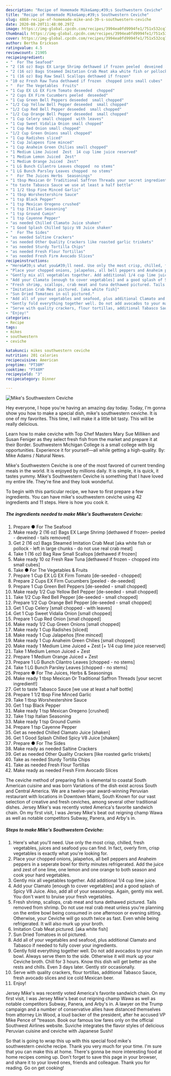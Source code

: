 ```yaml
---
description: "Recipe of Homemade Mike&amp;#39;s Southwestern Ceviche"
title: "Recipe of Homemade Mike&amp;#39;s Southwestern Ceviche"
slug: 4868-recipe-of-homemade-mike-and-39-s-southwestern-ceviche
date: 2020-08-20T11:48:00.297Z
image: https://img-global.cpcdn.com/recipes/3994ea0fd9994fe1/751x532cq70/mikes-southwestern-ceviche-recipe-main-photo.jpg
thumbnail: https://img-global.cpcdn.com/recipes/3994ea0fd9994fe1/751x532cq70/mikes-southwestern-ceviche-recipe-main-photo.jpg
cover: https://img-global.cpcdn.com/recipes/3994ea0fd9994fe1/751x532cq70/mikes-southwestern-ceviche-recipe-main-photo.jpg
author: Bertha Erickson
ratingvalue: 4.5
reviewcount: 21905
recipeingredient:
- "  For The Seafood"
- "2 (16 oz) Bags EX Large Shrimp dethawed if frozen peeled  deveined  tails removed"
- "2 (16 oz) Bags Steamed Imitation Crab Meat aka white fish or pollock  left in large chunks  do not use real crab meat"
- "1 (16 oz) Bag Raw Small Scallops dethawed if frozen"
- "10 oz Fresh Raw Tuna dethawed if frozen  chopped into small cubes"
- "  For The Vegetables  Fruits"
- "1 Cup EX LG EX Firm Tomato deseeded  chopped"
- "2 Cups EX Firm Cucumbers peeled  deseeded"
- "1 Cup Green Bell Peppers deseeded  small chopped"
- "1/2 Cup Yellow Bell Pepper deseeded  small chopped"
- "1/2 Cup Red Bell Pepper deseeded  small chopped"
- "1/2 Cup Orange Bell Pepper deseeded  small chopped"
- "1 Cup Celery small chopped  with leaves"
- "1 Cup Sweet Vidalia Onion small chopped"
- "1 Cup Red Onion small chopped"
- "1/2 Cup Green Onions small chopped"
- "1 Cup Radishes sliced"
- "1 Cup Jalapeos fine minced"
- "1 Cup Anaheim Green Chilies small chopped"
- "1 Medium Lime Juiced  Zest  14 cup lime juice reserved"
- "1 Medium Lemon Juiced  Zest"
- "1 Medium Orange Juiced  Zest"
- "1 LG Bunch Cilantro Leaves chopped  no stems"
- "1 LG Bunch Parsley Leaves chopped  no stems"
- "  For The Juices Herbs  Seasonings"
- "1 tbsp Mexican Or Traditional Saffron Threads your secret ingredient"
- "to taste Tabasco Sauce we use at least a half bottle"
- "1 1/2 tbsp Fine Minced Garlic"
- "1 tbsp Worshestershire Sauce"
- "1 tsp Black Pepper"
- "1 tsp Mexican Oregeno crushed"
- "1 tsp Italian Seasoning"
- "1 tsp Ground Cumin"
- "1 tsp Cayenne Pepper"
- "as needed Chilled Clamato Juice shaken"
- "1 Good Splash Chilled Spicy V8 Juice shaken"
- "  For The Sides"
- "as needed Saltine Crackers"
- "as needed Other Quality Crackers like roasted garlic triskets"
- "as needed Sturdy Tortilla Chips"
- "as needed Fresh Flour Tortillas"
- "as needed Fresh Firm Avocado Slices"
recipeinstructions:
- "Here&#39;s what you&#39;ll need. Use only the most crisp, chilled, fresh vegetables, juices and seafood you can find. In fact, overly firm, crisp vegetables is exactly what you&#39;re looking for."
- "Place your chopped onions, jalapeños, all bell peppers and Anaheim peppers in a seperate bowl for thirty minutes refrigerated. Add the juice and zest of one lime, one lemon and one orange to both season and cook your hard vegetables."
- "Gently mix all vegetables together. Add additional 1/4 cup lime juice."
- "Add your Clamato [enough to cover vegetables] and a good splash of Spicy V8 Juice. Also, add all of your seasonings. Again, gently mix well. You don&#39;t want to bruise your fresh vegetables."
- "Fresh shrimp, scallops, crab meat and tuna dethawed pictured. Tails removed from shrimp. Do not use real crab meat unless you&#39;re planning on the entire bowl being consumed in one afternoon or evening sitting. Otherwise, your Ceviche will go south twice as fast. Even while being refrigerated. It will also murk up your broth."
- "Imitation Crab Meat pictured. [aka white fish]"
- "Sun Dried Tomatoes in oil pictured."
- "Add all of your vegetables and seafood, plus additional Clamato and Tabasco if needed to fully cover your ingredients."
- "Gently fold everything together well. Do not add avocados to your main bowl. Always serve them to the side. Otherwise it will murk up your Ceviche broth. Chill for 3 hours. Know this dish will get better as she rests and chills. Even 3 days later. Gently stir occasionally."
- "Serve with quality crackers, flour tortillas, additional Tabasco Sauce, fresh avocado slices and ice cold Mexican beer."
- "Enjoy!"
categories:
- Recipe
tags:
- mikes
- southwestern
- ceviche

katakunci: mikes southwestern ceviche 
nutrition: 201 calories
recipecuisine: American
preptime: "PT38M"
cooktime: "PT48M"
recipeyield: "3"
recipecategory: Dinner

---
```



![Mike&#39;s Southwestern Ceviche](https://img-global.cpcdn.com/recipes/3994ea0fd9994fe1/751x532cq70/mikes-southwestern-ceviche-recipe-main-photo.jpg)

Hey everyone, I hope you're having an amazing day today. Today, I'm gonna show you how to make a special dish, mike&#39;s southwestern ceviche. It is one of my favorites. This time, I will make it a little bit tasty. This will be really delicious.

Learn how to make ceviche with Top Chef Masters Mary Sue Milliken and Susan Feniger as they select fresh fish from the market and prepare it at their Border. Southwestern Michigan College is a small college with big opportunities. Experience it for yourself—all while getting a high-quality. By: Mike Adams / Natural News.

Mike&#39;s Southwestern Ceviche is one of the most favored of current trending meals in the world. It is enjoyed by millions daily. It is simple, it is quick, it tastes yummy. Mike&#39;s Southwestern Ceviche is something that I have loved my entire life. They're fine and they look wonderful.


To begin with this particular recipe, we have to first prepare a few ingredients. You can have mike&#39;s southwestern ceviche using 42 ingredients and 11 steps. Here is how you cook it.

<!--inarticleads1-->

##### The ingredients needed to make Mike&#39;s Southwestern Ceviche:

1. Prepare  ● For The Seafood
1. Make ready 2 (16 oz) Bags EX Large Shrimp [dethawed if frozen- peeled - deveined - tails removed]
1. Get 2 (16 oz) Bags Steamed Imitation Crab Meat [aka white fish or pollock - left in large chunks - do not use real crab meat]
1. Take 1 (16 oz) Bag Raw Small Scallops [dethawed if frozen]
1. Make ready 10 oz Fresh Raw Tuna [dethawed if frozen - chopped into small cubes]
1. Take  ● For The Vegetables &amp; Fruits
1. Prepare 1 Cup EX LG EX Firm Tomato [de-seeded - chopped]
1. Prepare 2 Cups EX Firm Cucumbers [peeled - de-seeded]
1. Prepare 1 Cup Green Bell Peppers [de-seeded - small chopped]
1. Make ready 1/2 Cup Yellow Bell Pepper [de-seeded - small chopped]
1. Take 1/2 Cup Red Bell Pepper [de-seeded - small chopped]
1. Prepare 1/2 Cup Orange Bell Pepper [de-seeded - small chopped]
1. Get 1 Cup Celery [small chopped - with leaves]
1. Get 1 Cup Sweet Vidalia Onion [small chopped]
1. Prepare 1 Cup Red Onion [small chopped]
1. Make ready 1/2 Cup Green Onions [small chopped]
1. Make ready 1 Cup Radishes [sliced]
1. Make ready 1 Cup Jalapeños [fine minced]
1. Make ready 1 Cup Anaheim Green Chilies [small chopped]
1. Make ready 1 Medium Lime Juiced + Zest [+ 1/4 cup lime juice reserved]
1. Take 1 Medium Lemon Juiced + Zest
1. Prepare 1 Medium Orange Juiced + Zest
1. Prepare 1 LG Bunch Cilantro Leaves [chopped - no stems]
1. Take 1 LG Bunch Parsley Leaves [chopped - no stems]
1. Prepare  ● For The Juices, Herbs &amp; Seasonings
1. Make ready 1 tbsp Mexican Or Traditional Saffron Threads [your secret ingredient!]
1. Get to taste Tabasco Sauce [we use at least a half bottle]
1. Prepare 1 1/2 tbsp Fine Minced Garlic
1. Take 1 tbsp Worshestershire Sauce
1. Get 1 tsp Black Pepper
1. Make ready 1 tsp Mexican Oregeno [crushed]
1. Take 1 tsp Italian Seasoning
1. Make ready 1 tsp Ground Cumin
1. Prepare 1 tsp Cayenne Pepper
1. Get as needed Chilled Clamato Juice [shaken]
1. Get 1 Good Splash Chilled Spicy V8 Juice [shaken]
1. Prepare  ● For The Sides
1. Make ready as needed Saltine Crackers
1. Get as needed Other Quality Crackers [like roasted garlic triskets]
1. Take as needed Sturdy Tortilla Chips
1. Take as needed Fresh Flour Tortillas
1. Make ready as needed Fresh Firm Avocado Slices


The ceviche method of preparing fish is elemental to coastal South American cuisine and was born Variations of the dish exist across South and Central America. We are a twelve-year award-winning Peruvian restaurant with locations in Downtown Miami, South Known for our vast selection of creative and fresh ceviches, among several other traditional dishes. Jersey Mike&#39;s was recently voted America&#39;s favorite sandwich chain. On my first visit, I was Jersey Mike&#39;s beat out reigning champ Wawa as well as notable competitors Subway, Panera, and Arby&#39;s in. 

<!--inarticleads2-->

##### Steps to make Mike&#39;s Southwestern Ceviche:

1. Here&#39;s what you&#39;ll need. Use only the most crisp, chilled, fresh vegetables, juices and seafood you can find. In fact, overly firm, crisp vegetables is exactly what you&#39;re looking for.
1. Place your chopped onions, jalapeños, all bell peppers and Anaheim peppers in a seperate bowl for thirty minutes refrigerated. Add the juice and zest of one lime, one lemon and one orange to both season and cook your hard vegetables.
1. Gently mix all vegetables together. Add additional 1/4 cup lime juice.
1. Add your Clamato [enough to cover vegetables] and a good splash of Spicy V8 Juice. Also, add all of your seasonings. Again, gently mix well. You don&#39;t want to bruise your fresh vegetables.
1. Fresh shrimp, scallops, crab meat and tuna dethawed pictured. Tails removed from shrimp. Do not use real crab meat unless you&#39;re planning on the entire bowl being consumed in one afternoon or evening sitting. Otherwise, your Ceviche will go south twice as fast. Even while being refrigerated. It will also murk up your broth.
1. Imitation Crab Meat pictured. [aka white fish]
1. Sun Dried Tomatoes in oil pictured.
1. Add all of your vegetables and seafood, plus additional Clamato and Tabasco if needed to fully cover your ingredients.
1. Gently fold everything together well. Do not add avocados to your main bowl. Always serve them to the side. Otherwise it will murk up your Ceviche broth. Chill for 3 hours. Know this dish will get better as she rests and chills. Even 3 days later. Gently stir occasionally.
1. Serve with quality crackers, flour tortillas, additional Tabasco Sauce, fresh avocado slices and ice cold Mexican beer.
1. Enjoy!


Jersey Mike&#39;s was recently voted America&#39;s favorite sandwich chain. On my first visit, I was Jersey Mike&#39;s beat out reigning champ Wawa as well as notable competitors Subway, Panera, and Arby&#39;s in. A lawyer on the Trump campaign and a number of conservative allies have distanced themselves from attorney Lin Wood, a loud backer of the president, after he accused VP Mike Pence of &#34;treason. Book our famous low fares only on the official Southwest Airlines website. Suviche integrates the flavor styles of delicious Peruvian cuisine and ceviche with Japanese Sushi! 

So that is going to wrap this up with this special food mike&#39;s southwestern ceviche recipe. Thank you very much for your time. I'm sure that you can make this at home. There's gonna be more interesting food at home recipes coming up. Don't forget to save this page in your browser, and share it to your loved ones, friends and colleague. Thank you for reading. Go on get cooking!
